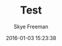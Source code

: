 ---
layout: post 
title: "Test" 
date: 2016-01-03 15:23:38 
author: Skye Freeman 
categories: Personal
---